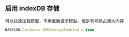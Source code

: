 ## 启用 indexDB 存储
可以快速加载模型，不用重新请求模型，但是有可能占用大内存
```javascript
BABYLON.Database.IDBStorageEnabled = true
```
